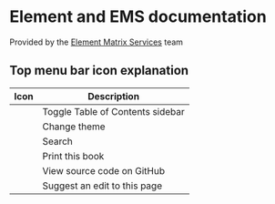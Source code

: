 # Element and EMS documentation

Provided by the [Element Matrix Services](https://ems.element.io/) team

## Top menu bar icon explanation

| Icon                              | Description                      |
| --------------------------------- | -------------------------------- |
| <i class="fa fa-bars"></i>        | Toggle Table of Contents sidebar |
| <i class="fa fa-paint-brush"></i> | Change theme                     |
| <i class="fa fa-search"></i>      | Search                           |
| <i class="fa fa-print"></i>       | Print this book                  |
| <i class="fa fa-github"></i>      | View source code on GitHub       |
| <i class="fa fa-edit"></i>        | Suggest an edit to this page     |
